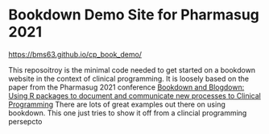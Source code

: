 # Bookdown Demo Site for Pharmasug 2021

https://bms63.github.io/cp_book_demo/

This reposoitroy is the minimal code needed to get started on a bookdown website in the context of clinical programming.  It is loosely based on the paper from the Pharmasug 2021 conference [Bookdown and Blogdown: Using R packages to document and communicate new processes to Clinical Programming](https://www.pharmasug.org/us/2021/papers.html#SI-108)  There are lots of great examples out there on using bookdown.  This one just tries to show it off from a clincial programming persepcto
